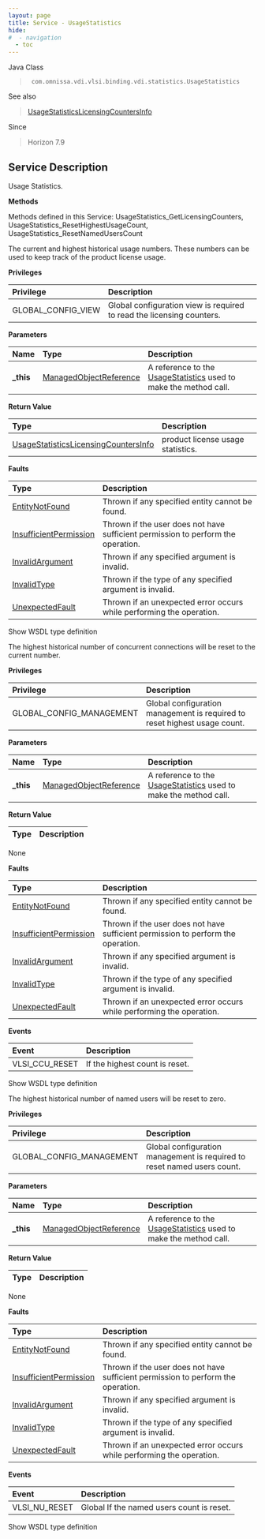 ```yaml
---
layout: page
title: Service - UsageStatistics
hide:
#  - navigation
  - toc
---
```








Java Class
> ` com.omnissa.vdi.vlsi.binding.vdi.statistics.UsageStatistics`

See also
> [UsageStatisticsLicensingCountersInfo](vdi.statistics.UsageStatistics.LicensingCountersInfo.md)

Since
> Horizon 7.9





## Service Description

Usage Statistics.

**Methods**

Methods defined in this Service:
UsageStatistics_GetLicensingCounters, UsageStatistics_ResetHighestUsageCount, UsageStatistics_ResetNamedUsersCount




The current and highest historical usage numbers. These numbers can be used to keep track of the product license usage.

**Privileges**

Privilege | Description
:---|:---
GLOBAL_CONFIG_VIEW|  Global configuration view is required to read the licensing counters.



**Parameters**

 Name | Type | Description
:---|:---|:---
**_this**| [ManagedObjectReference](vmodl.ManagedObjectReference.md)|  A reference to the [UsageStatistics](vdi.statistics.UsageStatistics.md) used to make the method call.



**Return Value**

Type | Description
:---|:---
[UsageStatisticsLicensingCountersInfo](vdi.statistics.UsageStatistics.LicensingCountersInfo.md)| product license usage statistics.



**Faults**

Type | Description
:---|:---
[EntityNotFound](vdi.fault.EntityNotFound.md)| Thrown if any specified entity cannot be found.
[InsufficientPermission](vdi.fault.InsufficientPermission.md)| Thrown if the user does not have sufficient permission to perform the operation.
[InvalidArgument](vdi.fault.InvalidArgument.md)| Thrown if any specified argument is invalid.
[InvalidType](vdi.fault.InvalidType.md)| Thrown if the type of any specified argument is invalid.
[UnexpectedFault](vdi.fault.UnexpectedFault.md)| Thrown if an unexpected error occurs while performing the operation.

Show WSDL type definition







The highest historical number of concurrent connections will be reset to the current number.

**Privileges**

Privilege | Description
:---|:---
GLOBAL_CONFIG_MANAGEMENT|  Global configuration management is required to reset highest usage count.



**Parameters**

 Name | Type | Description
:---|:---|:---
**_this**| [ManagedObjectReference](vmodl.ManagedObjectReference.md)|  A reference to the [UsageStatistics](vdi.statistics.UsageStatistics.md) used to make the method call.



**Return Value**

Type | Description
:---|:---
None



**Faults**

Type | Description
:---|:---
[EntityNotFound](vdi.fault.EntityNotFound.md)| Thrown if any specified entity cannot be found.
[InsufficientPermission](vdi.fault.InsufficientPermission.md)| Thrown if the user does not have sufficient permission to perform the operation.
[InvalidArgument](vdi.fault.InvalidArgument.md)| Thrown if any specified argument is invalid.
[InvalidType](vdi.fault.InvalidType.md)| Thrown if the type of any specified argument is invalid.
[UnexpectedFault](vdi.fault.UnexpectedFault.md)| Thrown if an unexpected error occurs while performing the operation.



**Events**

Event | Description
:---|:---
VLSI_CCU_RESET|  If the highest count is reset.

Show WSDL type definition







The highest historical number of named users will be reset to zero.

**Privileges**

Privilege | Description
:---|:---
GLOBAL_CONFIG_MANAGEMENT|  Global configuration management is required to reset named users count.



**Parameters**

 Name | Type | Description
:---|:---|:---
**_this**| [ManagedObjectReference](vmodl.ManagedObjectReference.md)|  A reference to the [UsageStatistics](vdi.statistics.UsageStatistics.md) used to make the method call.



**Return Value**

Type | Description
:---|:---
None



**Faults**

Type | Description
:---|:---
[EntityNotFound](vdi.fault.EntityNotFound.md)| Thrown if any specified entity cannot be found.
[InsufficientPermission](vdi.fault.InsufficientPermission.md)| Thrown if the user does not have sufficient permission to perform the operation.
[InvalidArgument](vdi.fault.InvalidArgument.md)| Thrown if any specified argument is invalid.
[InvalidType](vdi.fault.InvalidType.md)| Thrown if the type of any specified argument is invalid.
[UnexpectedFault](vdi.fault.UnexpectedFault.md)| Thrown if an unexpected error occurs while performing the operation.



**Events**

Event | Description
:---|:---
VLSI_NU_RESET|  Global If the named users count is reset.

Show WSDL type definition












 
